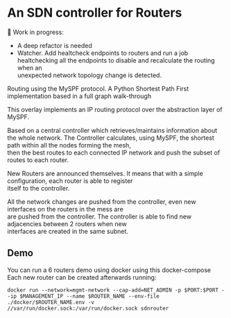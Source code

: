# An SDN controller for Routers

🚧 Work in progress:
- A deep refactor is needed  
- Watcher. Add healtcheck endpoints to routers and run a job healtchecking all the endpoints to disable and recalculate the routing when an  
unexpected network topology change is detected.  

Routing using the MySPF protocol. A Python Shortest Path First implementation based in a full graph walk-through 

This overlay implements an IP routing protocol over the abstraction layer of MySPF.

Based on a central controller which retrieves/maintains information about the whole network. 
The Controller calculates, using MySPF, the shortest path within all the nodes forming the mesh,  
then the best routes to each connected IP network and push the subset of routes to each router.

New Routers are announced themselves. It means that with a simple configuration, each router is able to register  
itself to the controller.

All the network changes are pushed from the controller, even new interfaces on the routers in the mess are  
are pushed from the controller. The controller is able to find new adjacencies between 2 routers when new  
interfaces are created in the same subnet.

## Demo

You can run a 6 routers demo using docker using this docker-compose  
Each new router can be created afterwards running:
```
docker run --network=mgmt-network --cap-add=NET_ADMIN -p $PORT:$PORT --ip $MANAGEMENT_IP --name $ROUTER_NAME --env-file ./docker/$ROUTER_NAME.env -v //var/run/docker.sock:/var/run/docker.sock sdnrouter
```

